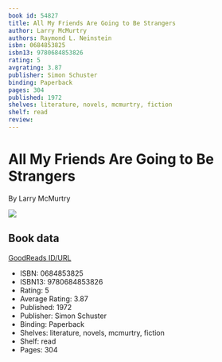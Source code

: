 ```yaml
---
book id: 54827
title: All My Friends Are Going to Be Strangers
author: Larry McMurtry
authors: Raymond L. Neinstein
isbn: 0684853825
isbn13: 9780684853826
rating: 5
avgrating: 3.87
publisher: Simon Schuster
binding: Paperback
pages: 304
published: 1972
shelves: literature, novels, mcmurtry, fiction
shelf: read
review: 
---
```


# All My Friends Are Going to Be Strangers

By Larry McMurtry

![](https://i.gr-assets.com/images/S/compressed.photo.goodreads.com/books/1411349864l/54827.jpg)

## Book data

[GoodReads ID/URL](https://www.goodreads.com/book/show/54827)

- ISBN: 0684853825
- ISBN13: 9780684853826
- Rating: 5
- Average Rating: 3.87
- Published: 1972
- Publisher: Simon Schuster
- Binding: Paperback
- Shelves: literature, novels, mcmurtry, fiction
- Shelf: read
- Pages: 304


